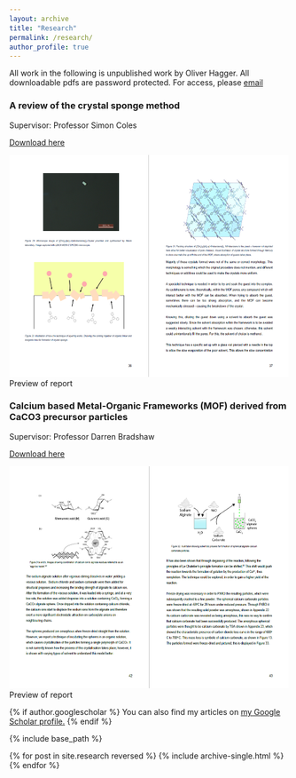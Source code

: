 ```yaml
---
layout: archive
title: "Research"
permalink: /research/
author_profile: true
---
```


All work in the following is unpublished work by Oliver Hagger. 
All downloadable pdfs are password protected. For access, please <a href="mailto:oliver.hagger.21@ucl.ac.uk">email</a>


<h3>A review of the crystal sponge method</h3>
<p>Supervisor: Professor Simon Coles</p>

<a href="/files/4th year project.pdf">Download here</a>


<img src="/images/thyearproject.PNG" class="img" alt="Sample of 4th year project report" width="600" height="400"/>
<figcaption>Preview of report</figcaption>




<h3>Calcium based Metal-Organic Frameworks (MOF) derived from CaCO3 precursor particles</h3>
<p>Supervisor: Professor Darren Bradshaw</p>

<a href="/files/3rd year project.pdf">Download here</a>

<img src="/images/rdyearproject.PNG" class="img" alt="Sample of 3rd year project report" width="600" height="400"/>
<figcaption>Preview of report</figcaption>





{% if author.googlescholar %}
  You can also find my articles on <u><a href="{{author.googlescholar}}">my Google Scholar profile</a>.</u>
{% endif %}

{% include base_path %}

{% for post in site.research reversed %}
  {% include archive-single.html %}
{% endfor %}